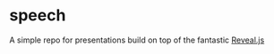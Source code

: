 # speech
A simple repo for presentations build on top of the fantastic [Reveal.js](https://github.com/hakimel/reveal.js)